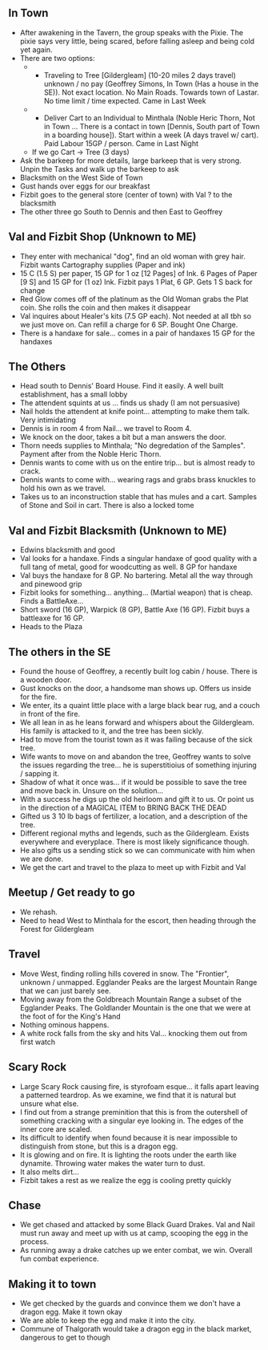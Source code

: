 ## In Town

- After awakening in the Tavern, the group speaks with the Pixie. The pixie says very little, being scared, before falling asleep and being cold yet again.
- There are two options:
    - - Traveling to Tree [Gildergleam] (10-20 miles 2 days travel) unknown / no pay (Geoffrey Simons, In Town (Has a house in the SE)). Not exact location. No Main Roads. Towards town of Lastar. No time limit / time expected. Came in Last Week
    - - Deliver Cart to an Individual to Minthala (Noble Heric Thorn, Not in Town ... There is a contact in town [Dennis, South part of Town in a boarding house]). Start within a week (A days travel w/ cart). Paid Labour 15GP / person. Came in Last Night
    - If we go Cart -> Tree (3 days)
- Ask the barkeep for more details, large barkeep that is very strong. Unpin the Tasks and walk up the barkeep to ask
- Blacksmith on the West Side of Town
- Gust hands over eggs for our breakfast
- Fizbit goes to the general store (center of town) with Val ? to the blacksmith     
- The other three go South to Dennis and then East to Geoffrey

## Val and Fizbit Shop (Unknown to ME)

- They enter with mechanical "dog", find an old woman with grey hair. Fizbit wants Cartography supplies (Paper and ink)
- 15 C (1.5 S) per paper, 15 GP for 1 oz [12 Pages] of Ink. 6 Pages of Paper [9 S] and 15 GP for (1 oz) Ink. Fizbit pays 1 Plat, 6 GP. Gets 1 S back for change
- Red Glow comes off of the platinum as the Old Woman grabs the Plat coin. She rolls the coin and then makes it disappear
- Val inquires about Healer's kits (7.5 GP each). Not needed at all tbh so we just move on. Can refill a charge for 6 SP. Bought One Charge.
- There is a handaxe for sale... comes in a pair of handaxes 15 GP for the handaxes

## The Others

- Head south to Dennis' Board House. Find it easily. A well built establishment, has a small lobby
- The attendent squints at us ... finds us shady (I am not persuasive)
- Nail holds the attendent at knife point... attempting to make them talk. Very intimidating
- Dennis is in room 4 from Nail... we travel to Room 4.
- We knock on the door, takes a bit but a man answers the door.
- Thorn needs supplies to Minthala; "No degredation of the Samples". Payment after from the Noble Heric Thorn.
- Dennis wants to come with us on the entire trip... but is almost ready to crack.
- Dennis wants to come with... wearing rags and grabs brass knuckles to hold his own as we travel.
- Takes us to an inconstruction stable that has mules and a cart. Samples of Stone and Soil in cart. There is also a locked tome

## Val and Fizbit Blacksmith (Unknown to ME)

- Edwins blacksmith and good
- Val looks for a handaxe. Finds a singular handaxe of good quality with a full tang of metal, good for woodcutting as well. 8 GP for handaxe
- Val buys the handaxe for 8 GP. No bartering. Metal all the way through and pinewood grip
- Fizbit looks for something... anything... (Martial weapon) that is cheap. Finds a BattleAxe...
- Short sword (16 GP), Warpick (8 GP), Battle Axe (16 GP). Fizbit buys a battleaxe for 16 GP.
- Heads to the Plaza

## The others in the SE

- Found the house of Geoffrey, a recently built log cabin / house. There is a wooden door.
- Gust knocks on the door, a handsome man shows up. Offers us inside for the fire.
- We enter, its a quaint little place with a large black bear rug, and a couch in front of the fire.
- We all lean in as he leans forward and whispers about the Gildergleam. His family is attacked to it, and the tree has been sickly.
- Had to move from the tourist town as it was failing because of the sick tree.
- Wife wants to move on and abandon the tree, Geoffrey wants to solve the issues regarding the tree... he is superstitioius of something injuring / sapping it.
- Shadow of what it once was... if it would be possible to save the tree and move back in. Unsure on the solution...
- With a success he digs up the old heirloom and gift it to us. Or point us in the direction of a MAGICAL ITEM to BRING BACK THE DEAD
- Gifted us 3 10 lb bags of fertilizer, a location, and a description of the tree.
- Different regional myths and legends, such as the Gildergleam. Exists everywhere and everyplace. There is most likely significance though.
- He also gifts us a sending stick so we can communicate with him when we are done.
- We get the cart and travel to the plaza to meet up with Fizbit and Val

## Meetup / Get ready to go

- We rehash.
- Need to head West to Minthala for the escort, then heading through the Forest for Gildergleam

## Travel

- Move West, finding rolling hills covered in snow. The "Frontier", unknown / unmapped. Egglander Peaks are the largest Mountain Range that we can just barely see.
- Moving away from the Goldbreach Mountain Range a subset of the Egglander Peaks. The Goldlander Mountain is the one that we were at the foot of for the King's Hand
- Nothing ominous happens.
- A white rock falls from the sky and hits Val... knocking them out from first watch

## Scary Rock

- Large Scary Rock causing fire, is styrofoam esque... it falls apart leaving a patterned teardrop. As we examine, we find that it is natural but unsure what else.
- I find out from a strange preminition that this is from the outershell of something cracking with a singular eye looking in. The edges of the inner core are scaled.
- Its difficult to identify when found because it is near impossible to distinguish from stone, but this is a dragon egg.
- It is glowing and on fire. It is lighting the roots under the earth like dynamite. Throwing water makes the water turn to dust.
- It also melts dirt... 
- Fizbit takes a rest as we realize the egg is cooling pretty quickly

## Chase

- We get chased and attacked by some Black Guard Drakes. Val and Nail must run away and meet up with us at camp, scooping the egg in the process.
- As running away a drake catches up we enter combat, we win. Overall fun combat experience.

## Making it to town

- We get checked by the guards and convince them we don't have a dragon egg. Make it town okay
- We are able to keep the egg and make it into the city.
- Commune of Thalgorath would take a dragon egg in the black market, dangerous to get to though
